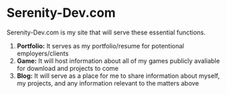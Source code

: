 # Serenity-Dev.com

Serenity-Dev.com is my site that will serve these essential functions.
1. **Portfolio:** It serves as my portfolio/resume for potentional employers/clients
2. **Game:** It will host information about all of my games publicly avaliable for download and projects to come
3. **Blog:** It will serve as a place for me to share information about myself, my projects, and any information relevant to the matters above

